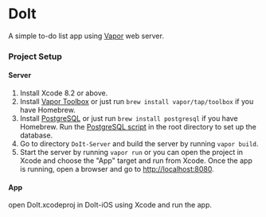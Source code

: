 # DoIt
 A simple to-do list app using [Vapor](https://vapor.codes/) web server.

### Project Setup

#### Server

1. Install Xcode 8.2 or above.
2. Install [Vapor Toolbox](https://vapor.github.io/documentation/getting-started/install-toolbox.html) or just run `brew install vapor/tap/toolbox` if you have Homebrew.
3. Install [PostgreSQL](https://www.postgresql.org/) or just run `brew install postgresql` if you have Homebrew. Run the [PostgreSQL script](https://github.com/MichaelWangCH/DoIt/blob/master/DoIt-Server/postgresql) in the root directory to set up the database.
4. Go to directory `DoIt-Server` and build the server by running `vapor build`.
5. Start the server by running `vapor run` or you can open the project in Xcode and choose the "App" target and run from Xcode. Once the app is running, open a browser and go to [http://localhost:8080](http://localhost:8080).

#### App

open DoIt.xcodeproj in DoIt-iOS using Xcode and run the app.
